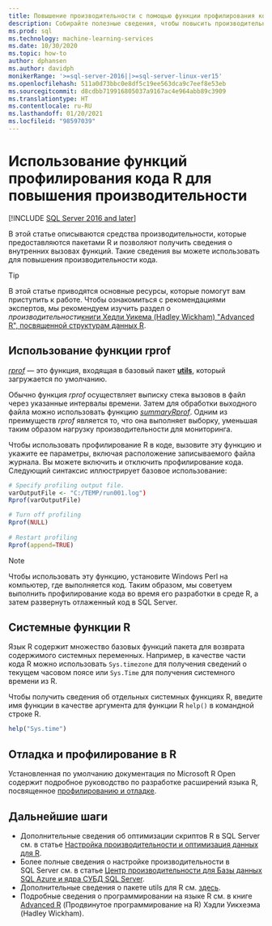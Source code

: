 ```yaml
---
title: Повышение производительности с помощью функции профилирования кода R
description: Собирайте полезные сведения, чтобы повысить производительность и быстрее получать результаты вычислений R в SQL Server, с помощью функций профилирования. Функция *rprof* собирает и возвращает сведения о внутренних вызовах функций.
ms.prod: sql
ms.technology: machine-learning-services
ms.date: 10/30/2020
ms.topic: how-to
author: dphansen
ms.author: davidph
monikerRange: '>=sql-server-2016||>=sql-server-linux-ver15'
ms.openlocfilehash: 511a0d73bbc0e8df5c19ee563dca9c7eef8e53eb
ms.sourcegitcommit: d8cdbb719916805037a9167ac4e964abb89c3909
ms.translationtype: HT
ms.contentlocale: ru-RU
ms.lasthandoff: 01/20/2021
ms.locfileid: "98597039"
---
```

# <a name="use-r-code-profiling-functions-to-improve-performance"></a>Использование функций профилирования кода R для повышения производительности
[!INCLUDE [SQL Server 2016 and later](../../includes/applies-to-version/sqlserver2016.md)]

В этой статье описываются средства производительности, которые предоставляются пакетами R и позволяют получить сведения о внутренних вызовах функций. Такие сведения вы можете использовать для повышения производительности кода.

> [!TIP]
> В этой статье приводятся основные ресурсы, которые помогут вам приступить к работе. Чтобы ознакомиться с рекомендациями экспертов, мы рекомендуем изучить раздел о *производительности*[книги Хедли Уикема (Hadley Wickham) "Advanced R", посвященной структурам данных R](http://adv-r.had.co.nz).

## <a name="using-rprof"></a>Использование функции rprof

[*rprof*](https://www.rdocumentation.org/packages/utils/versions/3.5.1/topics/Rprof) — это функция, входящая в базовый пакет [**utils**](https://www.rdocumentation.org/packages/utils/versions/3.5.1), который загружается по умолчанию. 

Обычно функция *rprof* осуществляет выписку стека вызовов в файл через указанные интервалы времени. Затем для обработки выходного файла можно использовать функцию [*summaryRprof*](https://www.rdocumentation.org/packages/utils/versions/3.5.1/topics/summaryRprof). Одним из преимуществ *rprof* является то, что она выполняет выборку, уменьшая таким образом нагрузку производительности для мониторинга.

Чтобы использовать профилирование R в коде, вызовите эту функцию и укажите ее параметры, включая расположение записываемого файла журнала. Вы можете включить и отключить профилирование кода. Следующий синтаксис иллюстрирует базовое использование: 

```R
# Specify profiling output file.
varOutputFile <- "C:/TEMP/run001.log")
Rprof(varOutputFile)

# Turn off profiling
Rprof(NULL)
    
# Restart profiling
Rprof(append=TRUE)
```

> [!NOTE]
> Чтобы использовать эту функцию, установите Windows Perl на компьютер, где выполняется код. Таким образом, мы советуем выполнить профилирование кода во время его разработки в среде R, а затем развернуть отлаженный код в SQL Server.  


## <a name="r-system-functions"></a>Системные функции R

Язык R содержит множество базовых функций пакета для возврата содержимого системных переменных. Например, в качестве части кода R можно использовать `Sys.timezone` для получения сведений о текущем часовом поясе или `Sys.Time` для получения системного времени из R. 

Чтобы получить сведения об отдельных системных функциях R, введите имя функции в качестве аргумента для функции R `help()` в командной строке R.

```R
help("Sys.time")
```

## <a name="debugging-and-profiling-in-r"></a>Отладка и профилирование в R

Установленная по умолчанию документация по Microsoft R Open содержит подробное руководство по разработке расширений языка R, посвященное [профилированию и отладке](https://cran.r-project.org/doc/manuals/r-release/R-exts.html#Debugging).

## <a name="next-steps"></a>Дальнейшие шаги

+ Дополнительные сведения об оптимизации скриптов R в SQL Server см. в статье [Настройка производительности и оптимизация данных для R](r-and-data-optimization-r-services.md).
+ Более полные сведения о настройке производительности в SQL Server см. в статье [Центр производительности для Базы данных SQL Azure и ядра СУБД SQL Server](../../relational-databases/performance/performance-center-for-sql-server-database-engine-and-azure-sql-database.md).
+ Дополнительные сведения о пакете utils для R см. [здесь](https://www.rdocumentation.org/packages/utils/versions/3.5.1).
+ Подробные сведения о программировании на языке R см. в книге [Advanced R](http://adv-r.had.co.nz) (Продвинутое программирование на R) Хэдли Уикхеэма (Hadley Wickham).